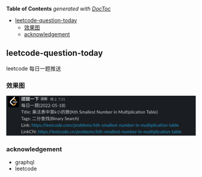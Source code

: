 <!-- START doctoc generated TOC please keep comment here to allow auto update -->
<!-- DON'T EDIT THIS SECTION, INSTEAD RE-RUN doctoc TO UPDATE -->
**Table of Contents**  *generated with [DocToc](https://github.com/thlorenz/doctoc)*

- [leetcode-question-today](#leetcode-question-today)
  - [效果图](#%E6%95%88%E6%9E%9C%E5%9B%BE)
  - [acknowledgement](#acknowledgement)

<!-- END doctoc generated TOC please keep comment here to allow auto update -->

## leetcode-question-today

leetcode 每日一题推送

### 效果图

![slack](./img/slack.png)

### acknowledgement

- graphql
- leetcode